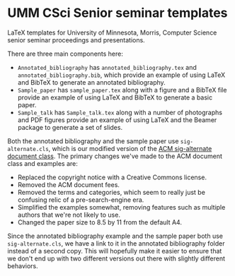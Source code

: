 # UMM CSci Senior seminar templates

LaTeX templates for University of Minnesota, Morris, Computer Science senior seminar proceedings and presentations.

There are three main components here:
* ```Annotated_bibliography``` has ```annotated_bibliography.tex``` and ```annotated_bibliography.bib```, which provide an example of using LaTeX and BibTeX to generate an annotated bibliography.
* ```Sample_paper``` has ```sample_paper.tex``` along with a figure and a BibTeX file provide an example of using LaTeX and BibTeX to generate a basic paper.
* ```Sample_talk``` has ```Sample_talk.tex``` along with a number of photographs and PDF figures provide an example of using LaTeX and the Beamer package to generate a set of slides.

Both the annotated bibliography and the sample paper use ```sig-alternate.cls```, which is our modified version of the [ACM sig-alternate document class](http://www.acm.org/sigs/publications/proceedings-templates). The primary changes we've made to the ACM document class and examples are:
* Replaced the copyright notice with a Creative Commons license.
* Removed the ACM document fees.
* Removed the terms and categories, which seem to really just be confusing relic of a pre-search-engine era.
* Simplified the examples somewhat, removing features such as multiple authors that we're not likely to use.
* Changed the paper size to 8.5 by 11 from the default A4. 

Since the annotated bibliography example and the sample paper both use ```sig-alternate.cls```, we have a link to it in the annotated bibliography folder instead of a second copy. This will hopefully make it easier to ensure that we don't end up with two different versions out there with slightly different behaviors.
